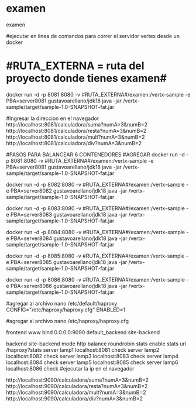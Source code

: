 # examen
examen

#ejecutar en linea de comandos para correr el servidor vertex desde un docker
# #RUTA_EXTERNA = ruta del proyecto donde tienes examen#
docker run -d -p 8081:8080 -v #RUTA_EXTERNA#/examen:/vertx-sample 
-e PBA=server8081 gustavoarellano/jdk18 java -jar /vertx-sample/target/sample-1.0-SNAPSHOT-fat.jar

#Ingresar la direccion en el navegador
http://localhost:8081/calculadora/suma?numA=3&numB=2
http://localhost:8081/calculadora/resta?numA=3&numB=2
http://localhost:8081/calculadora/mult?numA=3&numB=2
http://localhost:8081/calculadora/div?numA=3&numB=2

#PASOS PARA BALANCEAR 6 CONTENEDORES
#AGREGAR
docker run -d -p 8081:8080 -v #RUTA_EXTERNA#/examen:/vertx-sample
-e PBA=server8081 gustavoarellano/jdk18 java -jar /vertx-sample/target/sample-1.0-SNAPSHOT-fat.jar

docker run -d -p 8082:8080 -v #RUTA_EXTERNA#/examen:/vertx-sample
-e PBA=server8082 gustavoarellano/jdk18 java -jar /vertx-sample/target/sample-1.0-SNAPSHOT-fat.jar

docker run -d -p 8083:8080 -v #RUTA_EXTERNA#/examen:/vertx-sample
-e PBA=server8083 gustavoarellano/jdk18 java -jar /vertx-sample/target/sample-1.0-SNAPSHOT-fat.jar

docker run -d -p 8084:8080 -v #RUTA_EXTERNA#/examen:/vertx-sample
-e PBA=server8084 gustavoarellano/jdk18 java -jar /vertx-sample/target/sample-1.0-SNAPSHOT-fat.jar

docker run -d -p 8085:8080 -v #RUTA_EXTERNA#/examen:/vertx-sample
-e PBA=server8085 gustavoarellano/jdk18 java -jar /vertx-sample/target/sample-1.0-SNAPSHOT-fat.jar

docker run -d -p 8086:8080 -v #RUTA_EXTERNA#/examen:/vertx-sample
-e PBA=server8086 gustavoarellano/jdk18 java -jar /vertx-sample/target/sample-1.0-SNAPSHOT-fat.jar

#agregar al archivo nano /etc/default/haproxy
CONFIG="/etc/haproxy/haproxy.cfg"
ENABLED=1

#agregar al archivo nano /etc/haproxy/haproxy.cfg 

frontend www
        bind 0.0.0.0:9090
        default_backend site-backend

backend site-backend
        mode http
        balance roundrobin
        stats enable
        stats uri /haproxy?stats
        server lamp1 localhost:8081 check
        server lamp2 localhost:8082 check
        server lamp3 localhost:8083 check
	server lamp4 localhost:8084 check
	server lamp5 localhost:8085 check
	server lamp6 localhost:8086 check
#ejecutar la ip en el navegador

http://localhost:9090/calculadora/suma?numA=3&numB=2
http://localhost:9090/calculadora/resta?numA=3&numB=2
http://localhost:9090/calculadora/mult?numA=3&numB=2
http://localhost:9090/calculadora/div?numA=3&numB=2


